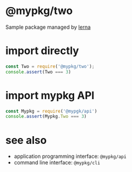 # @mypkg/two
Sample package managed by [lerna](https://www.npmjs.com/package/lerna)

# import directly

``` js
const Two = require('@mypkg/two');
console.assert(Two === 3)
```

# import mypkg API

``` js
const Mypkg = require('@mypgk/api')
console.assert(Mypkg.Two === 3)
```

# see also
- application programming interface: `@mypkg/api`
- command line interface: `@mypkg/cli`
